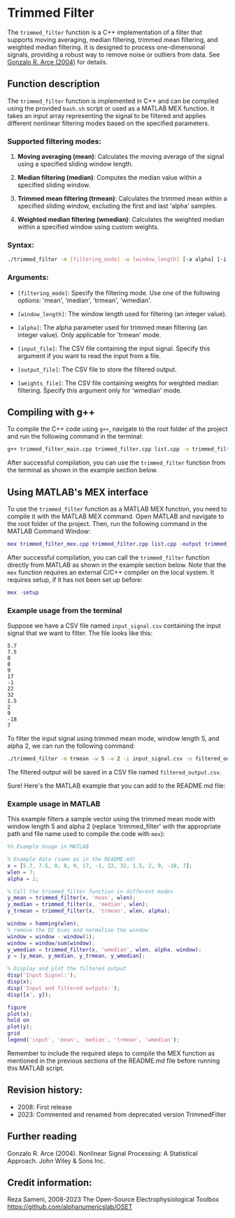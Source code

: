 # Trimmed Filter

The `trimmed_filter` function is a C++ implementation of a filter that supports moving averaging, median filtering, trimmed mean filtering, and weighted median filtering. It is designed to process one-dimensional signals, providing a robust way to remove noise or outliers from data. See [Gonzalo R. Arce (2004)](https://www.amazon.com/Nonlinear-Signal-Processing-Statistical-Approach/dp/0471676241)
 for details.

## Function description

The `trimmed_filter` function is implemented in C++ and can be compiled using the provided `bash.sh` script or used as a MATLAB MEX function. It takes an input array representing the signal to be filtered and applies different nonlinear filtering modes based on the specified parameters.

### Supported filtering modes:

1. **Moving averaging (mean)**: Calculates the moving average of the signal using a specified sliding window length.

2. **Median filtering (median)**: Computes the median value within a specified sliding window.

3. **Trimmed mean filtering (trmean)**: Calculates the trimmed mean within a specified sliding window, excluding the first and last 'alpha' samples.

4. **Weighted median filtering (wmedian)**: Calculates the weighted median within a specified window using custom weights.

### Syntax:

```bash
./trimmed_filter -m [filtering_mode] -w [window_length] [-a alpha] [-i input_file] [-o output_file] [-weights weights_file]
```

### Arguments:

- `[filtering_mode]`: Specify the filtering mode. Use one of the following options: 'mean', 'median', 'trmean', 'wmedian'.

- `[window_length]`: The window length used for filtering (an integer value).

- `[alpha]`: The alpha parameter used for trimmed mean filtering (an integer value). Only applicable for 'trmean' mode.

- `[input_file]`: The CSV file containing the input signal. Specify this argument if you want to read the input from a file.

- `[output_file]`: The CSV file to store the filtered output.

- `[weights_file]`: The CSV file containing weights for weighted median filtering. Specify this argument only for 'wmedian' mode.

## Compiling with g++

To compile the C++ code using `g++`, navigate to the root folder of the project and run the following command in the terminal:

```bash
g++ trimmed_filter_main.cpp trimmed_filter.cpp list.cpp -o trimmed_filter
```

After successful compilation, you can use the `trimmed_filter` function from the terminal as shown in the example section below.

## Using MATLAB's MEX interface

To use the `trimmed_filter` function as a MATLAB MEX function, you need to compile it with the MATLAB MEX command. Open MATLAB and navigate to the root folder of the project. Then, run the following command in the MATLAB Command Window:

```matlab
mex trimmed_filter_mex.cpp trimmed_filter.cpp list.cpp -output trimmed_filter
```

After successful compilation, you can call the `trimmed_filter` function directly from MATLAB as shown in the example section below. Note that the `mex` function requires an external C/C++ compiler on the local system. It requires setup, if it has not been set up before:

```matlab
mex -setup
```


### Example usage from the terminal

Suppose we have a CSV file named `input_signal.csv` containing the input signal that we want to filter. The file looks like this:

```csv
5.7
7.5
8
8
9
17
-1
22
32
1.5
2
9
-18
7
```

To filter the input signal using trimmed mean mode, window length 5, and alpha 2, we can run the following command:

```bash
./trimmed_filter -m trmean -w 5 -a 2 -i input_signal.csv -o filtered_output.csv
```

The filtered output will be saved in a CSV file named `filtered_output.csv`.

Sure! Here's the MATLAB example that you can add to the README.md file:

### Example usage in MATLAB
This example filters a sample vector using the trimmed mean mode with window length 5 and alpha 2 (replace 'trimmed_filter' with the appropriate path and file name used to compile the code with `mex`):

```matlab
%% Example Usage in MATLAB

% Example data (same as in the README.md)
x = [5.7, 7.5, 8, 8, 9, 17, -1, 22, 32, 1.5, 2, 9, -18, 7];
wlen = 7;
alpha = 2;

% Call the trimmed_filter function in different modes
y_mean = trimmed_filter(x, 'mean', wlen);
y_median = trimmed_filter(x, 'median', wlen);
y_trmean = trimmed_filter(x, 'trmean', wlen, alpha);

window = hamming(wlen);
% remove the DC bias and normalize the window
window = window - window(1);
window = window/sum(window);
y_wmedian = trimmed_filter(x, 'wmedian', wlen, alpha, window);
y = [y_mean, y_median, y_trmean, y_wmedian];

% Display and plot the filtered output
disp('Input Signal:');
disp(x);
disp('Input and filtered outputs:');
disp([x', y]);

figure
plot(x);
hold on
plot(y);
grid
legend('input', 'mean', 'median', 'trmean', 'wmedian');
```

Remember to include the required steps to compile the MEX function as mentioned in the previous sections of the README.md file before running this MATLAB script.

## Revision history:

- 2008: First release
- 2023: Commented and renamed from deprecated version TrimmedFilter

## Further reading
Gonzalo R. Arce (2004). Nonlinear Signal Processing: A Statistical Approach. John Wiley & Sons Inc.


## Credit information:

Reza Sameni, 2008-2023 The Open-Source Electrophysiological Toolbox
https://github.com/alphanumericslab/OSET